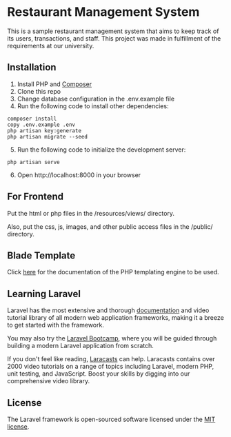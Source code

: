 # Restaurant Management System
This is a sample restaurant management system that aims to keep track of its users, transactions, and staff. This project was made in fulfillment of the requirements at our university.

## Installation
1. Install PHP and [Composer](https://getcomposer.org/ "Composer")
2. Clone this repo
3. Change database configuration in the .env.example file
4. Run the following code to install other dependencies:
```
composer install
copy .env.example .env
php artisan key:generate
php artisan migrate --seed
```
5. Run the following code to initialize the development server:
```
php artisan serve
```
6. Open http://localhost:8000 in your browser

## For Frontend
Put the html or php files in the /resources/views/ directory.

Also, put the css, js, images, and other public access files in the /public/ directory.

## Blade Template
Click [here](https://laravel.com/docs/9.x/blade "here") for the documentation of the PHP templating engine to be used.

## Learning Laravel

Laravel has the most extensive and thorough [documentation](https://laravel.com/docs) and video tutorial library of all modern web application frameworks, making it a breeze to get started with the framework.

You may also try the [Laravel Bootcamp](https://bootcamp.laravel.com), where you will be guided through building a modern Laravel application from scratch.

If you don't feel like reading, [Laracasts](https://laracasts.com) can help. Laracasts contains over 2000 video tutorials on a range of topics including Laravel, modern PHP, unit testing, and JavaScript. Boost your skills by digging into our comprehensive video library.

## License

The Laravel framework is open-sourced software licensed under the [MIT license](https://opensource.org/licenses/MIT).
